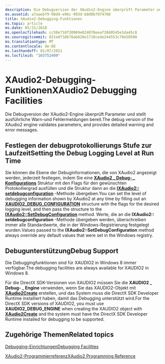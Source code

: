 ```yaml
---
description: Die Debugversion der XAudio2-Engine überprüft Parameter und stellt ausführliche Warn-und Fehlermeldungen bereit.
ms.assetid: a7aaebf9-98d4-e96c-993d-b0d0b7074788
title: XAudio2-Debugging-Funktionen
ms.topic: article
ms.date: 05/31/2018
ms.openlocfilehash: cc50e710f30969e024078eeaf2660545e1da45c8
ms.sourcegitcommit: 831e8f3db78ab820e1710cede244553c70e50500
ms.translationtype: MT
ms.contentlocale: de-DE
ms.lasthandoff: 01/07/2021
ms.locfileid: "103752409"
---
```

# <a name="xaudio2-debugging-facilities"></a><span data-ttu-id="8c196-103">XAudio2-Debugging-Funktionen</span><span class="sxs-lookup"><span data-stu-id="8c196-103">XAudio2 Debugging Facilities</span></span>

<span data-ttu-id="8c196-104">Die Debugversion der XAudio2-Engine überprüft Parameter und stellt ausführliche Warn-und Fehlermeldungen bereit.</span><span class="sxs-lookup"><span data-stu-id="8c196-104">The debug version of the XAudio2 engine validates parameters, and provides detailed warning and error messages.</span></span>

## <a name="setting-the-debug-logging-level-at-run-time"></a><span data-ttu-id="8c196-105">Festlegen der debugprotokollierungs Stufe zur Laufzeit</span><span class="sxs-lookup"><span data-stu-id="8c196-105">Setting the Debug Logging Level at Run Time</span></span>

<span data-ttu-id="8c196-106">Sie können die Ebene der Debuginformationen, die von XAudio2 angezeigt werden, jederzeit festlegen, indem Sie eine [**XAudio2 \_ Debug- \_ Konfigurations**](/windows/desktop/api/xaudio2/ns-xaudio2-xaudio2_debug_configuration) Struktur mit den Flags für den gewünschten Protokolliergrad ausfüllen und die Struktur dann an die [**IXAudio2:: setdebugconfiguration**](/windows/win32/api/xaudio2/nf-xaudio2-ixaudio2-setdebugconfiguration) -Methode übergeben.</span><span class="sxs-lookup"><span data-stu-id="8c196-106">You can set the level of debugging information shown by XAudio2 at any time by filling out an [**XAUDIO2\_DEBUG\_CONFIGURATION**](/windows/desktop/api/xaudio2/ns-xaudio2-xaudio2_debug_configuration) structure with the flags for the desired logging level, and then pass the structure to the [**IXAudio2::SetDebugConfiguration**](/windows/win32/api/xaudio2/nf-xaudio2-ixaudio2-setdebugconfiguration) method.</span></span> <span data-ttu-id="8c196-107">Werte, die an die **IXAudio2:: setdebugconfiguration** -Methode übergeben werden, überschreiben immer alle Standardwerte, die in der Windows-Registrierung festgelegt wurden.</span><span class="sxs-lookup"><span data-stu-id="8c196-107">Values passed to the **IXAudio2::SetDebugConfiguration** method always override any default values that were set in the Windows registry.</span></span>

## <a name="debug-support"></a><span data-ttu-id="8c196-108">Debugunterstützung</span><span class="sxs-lookup"><span data-stu-id="8c196-108">Debug Support</span></span>

<span data-ttu-id="8c196-109">Die Debuggingfunktionen sind für XAUDIO2 in Windows 8 immer verfügbar.</span><span class="sxs-lookup"><span data-stu-id="8c196-109">The debugging facilities are always available for XAUDIO2 in Windows 8.</span></span>

<span data-ttu-id="8c196-110">Für die DirectX SDK-Versionen von XAUDIO2 müssen Sie die **XAUDIO2 \_ Debug- \_ Engine** verwenden, wenn Sie das XAUDIO2-Objekt mit [**XAudio2Create**](/windows/desktop/api/xaudio2/nf-xaudio2-xaudio2create) erstellen, und das System muss die DirectX SDK Developer Runtime installiert haben, damit das Debugging unterstützt wird.</span><span class="sxs-lookup"><span data-stu-id="8c196-110">For the DirectX SDK versions of XAUDIO2, you must use **XAUDIO2\_DEBUG\_ENGINE** when creating the XAUDIO2 object with [**XAudio2Create**](/windows/desktop/api/xaudio2/nf-xaudio2-xaudio2create) and the system must have the DirectX SDK Developer Runtime installed for debugging to be supported.</span></span>

## <a name="related-topics"></a><span data-ttu-id="8c196-111">Zugehörige Themen</span><span class="sxs-lookup"><span data-stu-id="8c196-111">Related topics</span></span>

<dl> <dt>

[<span data-ttu-id="8c196-112">Debugging-Einrichtungen</span><span class="sxs-lookup"><span data-stu-id="8c196-112">Debugging Facilities</span></span>](debugging-facilities.md)
</dt> <dt>

[<span data-ttu-id="8c196-113">XAudio2-Programmierreferenz</span><span class="sxs-lookup"><span data-stu-id="8c196-113">XAudio2 Programming Reference</span></span>](programming-reference.md)
</dt> </dl>

 

 
